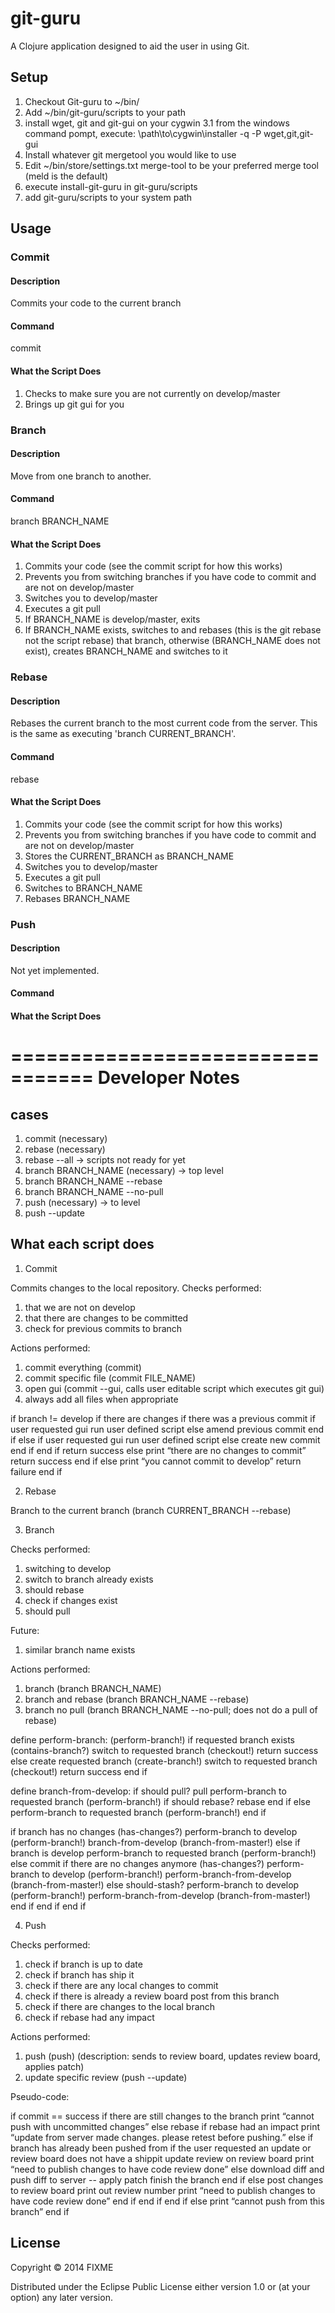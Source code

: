 # git-guru

A Clojure application designed to aid the user in using Git.

## Setup

1. Checkout Git-guru to ~/bin/
2. Add ~/bin/git-guru/scripts to your path
3. install wget, git and git-gui on your cygwin
3.1 from the windows command pompt, execute: \path\to\cygwin\installer -q -P wget,git,git-gui
4. Install whatever git mergetool you would like to use
5. Edit ~/bin/store/settings.txt merge-tool to be your preferred merge tool (meld is the default)
6. execute install-git-guru in git-guru/scripts
7. add git-guru/scripts to your system path

## Usage

### Commit
#### Description

Commits your code to the current branch

#### Command

commit

#### What the Script Does

1. Checks to make sure you are not currently on develop/master
2. Brings up git gui for you

### Branch
#### Description

Move from one branch to another.

#### Command

branch BRANCH_NAME

#### What the Script Does

1. Commits your code (see the commit script for how this works)
2. Prevents you from switching branches if you have code to commit and are not on develop/master
3. Switches you to develop/master
4. Executes a git pull
5. If BRANCH_NAME is develop/master, exits
6. If BRANCH_NAME exists, switches to and rebases (this is the git rebase not the script rebase) that branch, otherwise (BRANCH_NAME does not exist), creates BRANCH_NAME and switches to it

### Rebase
#### Description

Rebases the current branch to the most current code from the server. This is the same as executing 'branch CURRENT_BRANCH'.

#### Command

rebase

#### What the Script Does

1. Commits your code (see the commit script for how this works)
2. Prevents you from switching branches if you have code to commit and are not on develop/master
3. Stores the CURRENT_BRANCH as BRANCH_NAME
4. Switches you to develop/master
5. Executes a git pull
6. Switches to BRANCH_NAME
7. Rebases BRANCH_NAME

### Push
#### Description

Not yet implemented.

#### Command

#### What the Script Does

=================================
Developer Notes
=================================
## cases

1. commit (necessary)
2. rebase (necessary)
3. rebase --all -> scripts not ready for yet
4. branch BRANCH_NAME (necessary) -> top level
5. branch BRANCH_NAME --rebase
6. branch BRANCH_NAME --no-pull
7. push (necessary) -> to level
8. push --update

## What each script does

1. Commit

Commits changes to the local repository. Checks performed:

1. that we are not on develop
2. that there are changes to be committed
3. check for previous commits to branch

Actions performed:

1. commit everything (commit)
2. commit specific file (commit FILE_NAME)
3. open gui (commit --gui, calls user editable script which executes git gui)
4. always add all files when appropriate

if branch != develop
	if there are changes
		if there was a previous commit
			if user requested gui
				run user defined script
			else
				amend previous commit
			end if
		else
			if user requested gui
				run user defined script
			else
				create new commit
			end if
		end if
		return success
	else
		print “there are no changes to commit”
		return success
	end if
else
	print “you cannot commit to develop”
	return failure
end if

2. Rebase

Branch to the current branch
(branch CURRENT_BRANCH --rebase)

3. Branch

Checks performed:

1. switching to develop
2. switch to branch already exists
3. should rebase
4. check if changes exist
5. should pull

Future:

1. similar branch name exists

Actions performed:

1. branch (branch BRANCH_NAME)
2. branch and rebase (branch BRANCH_NAME --rebase)
3. branch no pull (branch BRANCH_NAME --no-pull; does not do a pull of rebase)

define perform-branch: (perform-branch!)
	if requested branch exists (contains-branch?)
		switch to requested branch (checkout!)
		return success
	else
		create requested branch (create-branch!)
		switch to requested branch (checkout!)
		return success
	end if

define branch-from-develop:
	if should pull?
		pull
		perform-branch to requested branch (perform-branch!)
		if should rebase?
			rebase
		end if
	else
		perform-branch to requested branch (perform-branch!)
	end if

if branch has no changes (has-changes?)
	perform-branch to develop (perform-branch!)
	branch-from-develop (branch-from-master!)
else
	if branch is develop
		perform-branch to requested branch (perform-branch!)
  else
	  commit
		if there are no changes anymore (has-changes?)
			perform-branch to develop (perform-branch!)
			perform-branch-from-develop (branch-from-master!)
		else
			should-stash?
			perform-branch to develop (perform-branch!)
			perform-branch-from-develop (branch-from-master!)
		end if
	end if
end if

4. Push

Checks performed:

1. check if branch is up to date
2. check if branch has ship it
3. check if there are any local changes to commit
4. check if there is already a review board post from this branch
5. check if there are changes to the local branch
6. check if rebase had any impact

Actions performed:

1. push (push) (description: sends to review board, updates review board, applies patch)
2. update specific review (push --update)

Pseudo-code:

if commit == success
	if there are still changes to the branch
		print “cannot push with uncommitted changes”
	else
		rebase
		if rebase had an impact
			print “update from server made changes. please retest before pushing.”
		else
			if branch has already been pushed from
				if the user requested an update or review board does not have a shippit
					update review on review board
					print “need to publish changes to have code review done”
				else
					download diff and push diff to server -- apply patch
					finish the branch
				end if
			else
				post changes to review board
			print out review number
				print “need to publish changes to have code review done”
			end if
		end if
	end if
else
	print “cannot push from this branch”
end if

## License

Copyright © 2014 FIXME

Distributed under the Eclipse Public License either version 1.0 or (at
your option) any later version.
